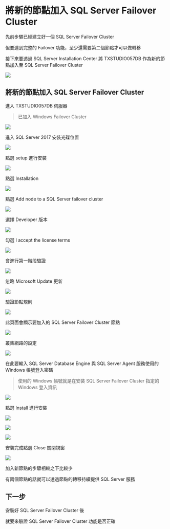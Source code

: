 
# 將新的節點加入 SQL Server Failover Cluster

先前步驟已經建立好一個 SQL Server Failover Cluster

但要達到完整的 Failover 功能，至少還需要第二個節點才可以做轉移

接下來要透過 SQL Server Installation Center 將 TXSTUDIO057DB 作為新的節點加入至 SQL Server Failover Cluster

![](https://raw.githubusercontent.com/txstudio/2020-12th-ironman/master/images/18/architechture-add-node-to-cluster.gif)

## 將新的節點加入 SQL Server Failover Cluster

進入 TXSTUDIO057DB 伺服器

> 已加入 Windows Failover Cluster

![](https://raw.githubusercontent.com/txstudio/2020-12th-ironman/master/images/18/screenshot-01.png)

進入 SQL Server 2017 安裝光碟位置

![](https://raw.githubusercontent.com/txstudio/2020-12th-ironman/master/images/18/screenshot-02.png)

點選 setup 進行安裝

![](https://raw.githubusercontent.com/txstudio/2020-12th-ironman/master/images/18/screenshot-03.png)

點選 Installation

![](https://raw.githubusercontent.com/txstudio/2020-12th-ironman/master/images/18/screenshot-04.png)

點選 Add node to a SQL Server failover cluster

![](https://raw.githubusercontent.com/txstudio/2020-12th-ironman/master/images/18/screenshot-05.png)

選擇 Developer 版本

![](https://raw.githubusercontent.com/txstudio/2020-12th-ironman/master/images/18/screenshot-06.png)

勾選 I accept the license terms

![](https://raw.githubusercontent.com/txstudio/2020-12th-ironman/master/images/18/screenshot-07.png)

會進行第一階段驗證

![](https://raw.githubusercontent.com/txstudio/2020-12th-ironman/master/images/18/screenshot-08.png)

忽略 Microsoft Update 更新

![](https://raw.githubusercontent.com/txstudio/2020-12th-ironman/master/images/18/screenshot-09.png)

驗證節點規則

![](https://raw.githubusercontent.com/txstudio/2020-12th-ironman/master/images/18/screenshot-10.png)

此頁面會顯示要加入的 SQL Server Failover Cluster 節點

![](https://raw.githubusercontent.com/txstudio/2020-12th-ironman/master/images/18/screenshot-11.png)

叢集網路的設定

![](https://raw.githubusercontent.com/txstudio/2020-12th-ironman/master/images/18/screenshot-12.png)

在此要輸入 SQL Server Database Engine 與 SQL Server Agent 服務使用的 Windows 帳號登入密碼

> 使用的 Windows 帳號就是在安裝 SQL Server Failover Cluster 指定的 Windows 登入資訊

![](https://raw.githubusercontent.com/txstudio/2020-12th-ironman/master/images/18/screenshot-13.png)

點選 Install 進行安裝

![](https://raw.githubusercontent.com/txstudio/2020-12th-ironman/master/images/18/screenshot-14.png)

![](https://raw.githubusercontent.com/txstudio/2020-12th-ironman/master/images/18/screenshot-15.png)

![](https://raw.githubusercontent.com/txstudio/2020-12th-ironman/master/images/18/screenshot-16.png)

安裝完成點選 Close 關閉視窗

![](https://raw.githubusercontent.com/txstudio/2020-12th-ironman/master/images/18/screenshot-17.png)

加入新節點的步驟相較之下比較少

有兩個節點的話就可以透過節點的轉移持續提供 SQL Server 服務

## 下一步

安裝好 SQL Server Failover Cluster 後

就要來驗證 SQL Server Failover Cluster 功能是否正確
